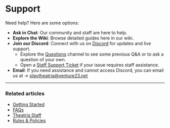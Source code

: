 # Support

Need help? Here are some options:

- **Ask in Chat**: Our community and staff are here to help.
- **Explore the Wiki**: Browse detailed guides here in our wiki.
- **Join our Discord**: Connect with us on [Discord](https://discord.gg/SHgauw8eN8) for updates and live support.
  - Explore the [Questions](https://discord.gg/u7WcaM8v) channel to see some previous Q&A or to ask a question of your own.
  - Open a [Staff Support Ticket](https://discord.gg/CXBvcvCT) if your issue requires staff assistance.
- **Email**: If you need assistance and cannot access Discord, you can email us at -> playtheatria@venture23.net

---

### Related articles

- [Getting Started](./getting-started.md)
- [FAQs](./faqs.md)
- [Theatria Staff](./staff/README.md)
- [Rules & Policies](../rules-policies/)
